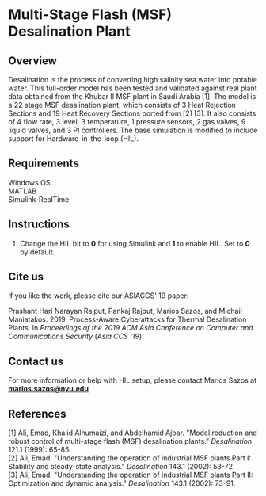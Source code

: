 # Multi-Stage Flash (MSF) Desalination Plant

## Overview

Desalination is the process of converting high salinity sea water into potable water. This full-order model has been tested and validated against real plant data obtained from the Khubar II MSF plant in Saudi Arabia \[1\]. The model is a 22 stage MSF desalination plant, which consists of 3 Heat Rejection Sections and 19 Heat Recovery Sections ported from \[2\] \[3\]. It also consists of 4 flow rate, 3 level, 3 temperature, 1 pressure sensors, 2 gas valves, 9 liquid valves, and 3 PI controllers. The base simulation is modified to include support for Hardware-in-the-loop (HIL).

## Requirements

Windows OS<br />
MATLAB<br />
Simulink-RealTime

## Instructions

1. Change the HIL bit to **0** for using Simulink and **1** to enable HIL. Set to **0** by default.

## Cite us

If you like the work, please cite our ASIACCS' 19 paper:

Prashant Hari Narayan Rajput, Pankaj Rajput, Marios Sazos, and Michail Maniatakos. 2019. Process-Aware Cyberattacks for Thermal Desalination Plants. In _Proceedings of the 2019 ACM Asia Conference on Computer and Communications Security_ (_Asia CCS '19_).

## Contact us

For more information or help with HIL setup, please contact Marios Sazos at **marios.sazos@nyu.edu**

## References

[1] Ali, Emad, Khalid Alhumaizi, and Abdelhamid Ajbar. "Model reduction and robust control of multi-stage flash (MSF) desalination plants." _Desalination_ 121.1 (1999): 65-85.<br />
[2] Ali, Emad. "Understanding the operation of industrial MSF plants Part I: Stability and steady-state analysis." _Desalination_ 143.1 (2002): 53-72.<br />
[3] Ali, Emad. "Understanding the operation of industrial MSF plants Part II: Optimization and dynamic analysis." _Desalination_ 143.1 (2002): 73-91.
